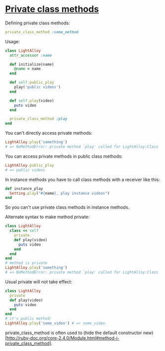 # [Private class methods](http://ruby-doc.org/core-2.4.0/Module.html#method-i-module_function)

Defining private class methods:
```ruby
private_class_method :some_method
```

Usage:

```ruby
class LightAlloy
  attr_accessor :name

  def initialize(name)
    @name = name
  end

  def self.public_play
    play('public videos')
  end

  def self.play(video)
    puts video
  end

  private_class_method :play
end
```

You can't directly access private methods:
```ruby
LightAlloy.play('something')
# => NoMethodError: private method `play' called for LightAlloy:Class
```

You can access private methods in public class methods:

```ruby
LightAlloy.public_play
# => public videos
```

In instance methods you have to call class methods with a receiver like this:
```ruby
def instance_play
  Setting.play("#{name}, play instance videos")
end
```
So you can't use private class methods in instance methods.


Alternate syntax to make method private:
```ruby
class LightAlloy
  class << self
    private
    def play(video)
      puts video
    end
  end
end
# method is private
LightAlloy.play('something')
# => NoMethodError: private method `play' called for LightAlloy:Class
```

Usual private will not take effect:
```ruby
class LightAlloy
  private
  def play(video)
    puts video
  end
end
# it's public method:
LightAlloy.play('some_video') # => some_video
```

private_class_method is often used to (hide the default constructor new)[http://ruby-doc.org/core-2.4.0/Module.html#method-i-private_class_method].